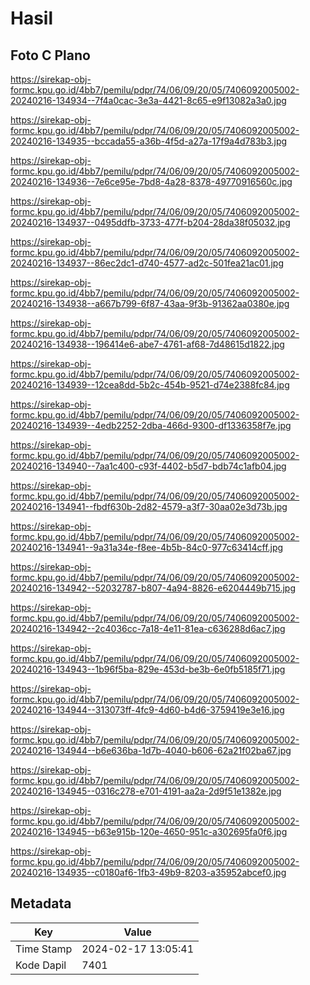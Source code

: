 # Hasil

## Foto C Plano

https://sirekap-obj-formc.kpu.go.id/4bb7/pemilu/pdpr/74/06/09/20/05/7406092005002-20240216-134934--7f4a0cac-3e3a-4421-8c65-e9f13082a3a0.jpg

https://sirekap-obj-formc.kpu.go.id/4bb7/pemilu/pdpr/74/06/09/20/05/7406092005002-20240216-134935--bccada55-a36b-4f5d-a27a-17f9a4d783b3.jpg

https://sirekap-obj-formc.kpu.go.id/4bb7/pemilu/pdpr/74/06/09/20/05/7406092005002-20240216-134936--7e6ce95e-7bd8-4a28-8378-49770916560c.jpg

https://sirekap-obj-formc.kpu.go.id/4bb7/pemilu/pdpr/74/06/09/20/05/7406092005002-20240216-134937--0495ddfb-3733-477f-b204-28da38f05032.jpg

https://sirekap-obj-formc.kpu.go.id/4bb7/pemilu/pdpr/74/06/09/20/05/7406092005002-20240216-134937--86ec2dc1-d740-4577-ad2c-501fea21ac01.jpg

https://sirekap-obj-formc.kpu.go.id/4bb7/pemilu/pdpr/74/06/09/20/05/7406092005002-20240216-134938--a667b799-6f87-43aa-9f3b-91362aa0380e.jpg

https://sirekap-obj-formc.kpu.go.id/4bb7/pemilu/pdpr/74/06/09/20/05/7406092005002-20240216-134938--196414e6-abe7-4761-af68-7d48615d1822.jpg

https://sirekap-obj-formc.kpu.go.id/4bb7/pemilu/pdpr/74/06/09/20/05/7406092005002-20240216-134939--12cea8dd-5b2c-454b-9521-d74e2388fc84.jpg

https://sirekap-obj-formc.kpu.go.id/4bb7/pemilu/pdpr/74/06/09/20/05/7406092005002-20240216-134939--4edb2252-2dba-466d-9300-df1336358f7e.jpg

https://sirekap-obj-formc.kpu.go.id/4bb7/pemilu/pdpr/74/06/09/20/05/7406092005002-20240216-134940--7aa1c400-c93f-4402-b5d7-bdb74c1afb04.jpg

https://sirekap-obj-formc.kpu.go.id/4bb7/pemilu/pdpr/74/06/09/20/05/7406092005002-20240216-134941--fbdf630b-2d82-4579-a3f7-30aa02e3d73b.jpg

https://sirekap-obj-formc.kpu.go.id/4bb7/pemilu/pdpr/74/06/09/20/05/7406092005002-20240216-134941--9a31a34e-f8ee-4b5b-84c0-977c63414cff.jpg

https://sirekap-obj-formc.kpu.go.id/4bb7/pemilu/pdpr/74/06/09/20/05/7406092005002-20240216-134942--52032787-b807-4a94-8826-e6204449b715.jpg

https://sirekap-obj-formc.kpu.go.id/4bb7/pemilu/pdpr/74/06/09/20/05/7406092005002-20240216-134942--2c4036cc-7a18-4e11-81ea-c636288d6ac7.jpg

https://sirekap-obj-formc.kpu.go.id/4bb7/pemilu/pdpr/74/06/09/20/05/7406092005002-20240216-134943--1b96f5ba-829e-453d-be3b-6e0fb5185f71.jpg

https://sirekap-obj-formc.kpu.go.id/4bb7/pemilu/pdpr/74/06/09/20/05/7406092005002-20240216-134944--313073ff-4fc9-4d60-b4d6-3759419e3e16.jpg

https://sirekap-obj-formc.kpu.go.id/4bb7/pemilu/pdpr/74/06/09/20/05/7406092005002-20240216-134944--b6e636ba-1d7b-4040-b606-62a21f02ba67.jpg

https://sirekap-obj-formc.kpu.go.id/4bb7/pemilu/pdpr/74/06/09/20/05/7406092005002-20240216-134945--0316c278-e701-4191-aa2a-2d9f51e1382e.jpg

https://sirekap-obj-formc.kpu.go.id/4bb7/pemilu/pdpr/74/06/09/20/05/7406092005002-20240216-134945--b63e915b-120e-4650-951c-a302695fa0f6.jpg

https://sirekap-obj-formc.kpu.go.id/4bb7/pemilu/pdpr/74/06/09/20/05/7406092005002-20240216-134935--c0180af6-1fb3-49b9-8203-a35952abcef0.jpg


## Metadata

| Key        | Value               |
| ---------- | ------------------- |
| Time Stamp | 2024-02-17 13:05:41 |
| Kode Dapil | 7401                |



